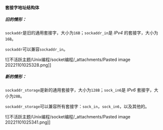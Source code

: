 #### 套接字地址结构体

##### 旧的情形：

`sockaddr`是旧的通用套接字，大小为`16B`；`sockaddr_in`是 _IPv4_ 的套接字，大小为`16B`。

`sockaddr`可以兼容`sockaddr_in`。

![[不活跃主题/Unix编程/socket编程/_attachments/Pasted image 20221101025328.png]]

##### 新的情形：

`sockaddr_storage`是新的通用套接字，大小为`128B`；`sock_in6`是 _IPv6_ 套接字，大小为`28B`。

`sockaddr_storage`可以兼容所有套接字：`sock_in`，`sock_in6`，以及其他的。

![[不活跃主题/Unix编程/socket编程/_attachments/Pasted image 20221101025341.png]]

